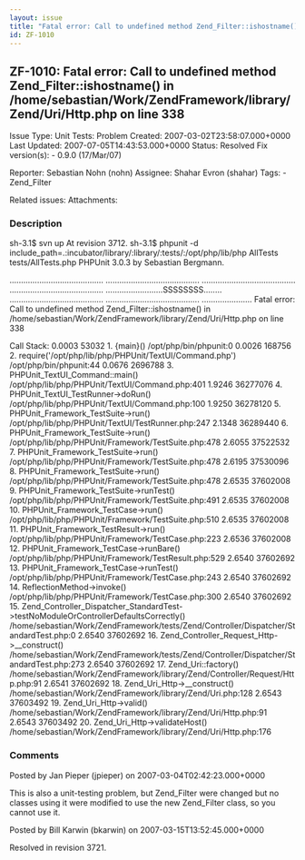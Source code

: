 ```yaml
---
layout: issue
title: "Fatal error: Call to undefined method Zend_Filter::ishostname() in /home/sebastian/Work/ZendFramework/library/Zend/Uri/Http.php on line 338"
id: ZF-1010
---
```


ZF-1010: Fatal error: Call to undefined method Zend\_Filter::ishostname() in /home/sebastian/Work/ZendFramework/library/Zend/Uri/Http.php on line 338
-----------------------------------------------------------------------------------------------------------------------------------------------------

 Issue Type: Unit Tests: Problem Created: 2007-03-02T23:58:07.000+0000 Last Updated: 2007-07-05T14:43:53.000+0000 Status: Resolved Fix version(s): - 0.9.0 (17/Mar/07)
 
 Reporter:  Sebastian Nohn (nohn)  Assignee:  Shahar Evron (shahar)  Tags: - Zend\_Filter
 
 Related issues: 
 Attachments: 
### Description

sh-3.1$ svn up At revision 3712. sh-3.1$ phpunit -d include\_path=.:incubator/library/:library/:tests/:/opt/php/lib/php AllTests tests/AllTests.php PHPUnit 3.0.3 by Sebastian Bergmann.

......................................... ......................................... ......................................... ......................................... .........................SSSSSSSS........ ......................................... ......................................... ...................... Fatal error: Call to undefined method Zend\_Filter::ishostname() in /home/sebastian/Work/ZendFramework/library/Zend/Uri/Http.php on line 338

Call Stack: 0.0003 53032 1. {main}() /opt/php/bin/phpunit:0 0.0026 168756 2. require('/opt/php/lib/php/PHPUnit/TextUI/Command.php') /opt/php/bin/phpunit:44 0.0676 2696788 3. PHPUnit\_TextUI\_Command::main() /opt/php/lib/php/PHPUnit/TextUI/Command.php:401 1.9246 36277076 4. PHPUnit\_TextUI\_TestRunner->doRun() /opt/php/lib/php/PHPUnit/TextUI/Command.php:100 1.9250 36278120 5. PHPUnit\_Framework\_TestSuite->run() /opt/php/lib/php/PHPUnit/TextUI/TestRunner.php:247 2.1348 36289440 6. PHPUnit\_Framework\_TestSuite->run() /opt/php/lib/php/PHPUnit/Framework/TestSuite.php:478 2.6055 37522532 7. PHPUnit\_Framework\_TestSuite->run() /opt/php/lib/php/PHPUnit/Framework/TestSuite.php:478 2.6195 37530096 8. PHPUnit\_Framework\_TestSuite->run() /opt/php/lib/php/PHPUnit/Framework/TestSuite.php:478 2.6535 37602008 9. PHPUnit\_Framework\_TestSuite->runTest() /opt/php/lib/php/PHPUnit/Framework/TestSuite.php:491 2.6535 37602008 10. PHPUnit\_Framework\_TestCase->run() /opt/php/lib/php/PHPUnit/Framework/TestSuite.php:510 2.6535 37602008 11. PHPUnit\_Framework\_TestResult->run() /opt/php/lib/php/PHPUnit/Framework/TestCase.php:223 2.6536 37602008 12. PHPUnit\_Framework\_TestCase->runBare() /opt/php/lib/php/PHPUnit/Framework/TestResult.php:529 2.6540 37602692 13. PHPUnit\_Framework\_TestCase->runTest() /opt/php/lib/php/PHPUnit/Framework/TestCase.php:243 2.6540 37602692 14. ReflectionMethod->invoke() /opt/php/lib/php/PHPUnit/Framework/TestCase.php:300 2.6540 37602692 15. Zend\_Controller\_Dispatcher\_StandardTest->testNoModuleOrControllerDefaultsCorrectly() /home/sebastian/Work/ZendFramework/tests/Zend/Controller/Dispatcher/StandardTest.php:0 2.6540 37602692 16. Zend\_Controller\_Request\_Http->\_\_construct() /home/sebastian/Work/ZendFramework/tests/Zend/Controller/Dispatcher/StandardTest.php:273 2.6540 37602692 17. Zend\_Uri::factory() /home/sebastian/Work/ZendFramework/library/Zend/Controller/Request/Http.php:91 2.6541 37602692 18. Zend\_Uri\_Http->\_\_construct() /home/sebastian/Work/ZendFramework/library/Zend/Uri.php:128 2.6543 37603492 19. Zend\_Uri\_Http->valid() /home/sebastian/Work/ZendFramework/library/Zend/Uri/Http.php:91 2.6543 37603492 20. Zend\_Uri\_Http->validateHost() /home/sebastian/Work/ZendFramework/library/Zend/Uri/Http.php:176

 

 

### Comments

Posted by Jan Pieper (jpieper) on 2007-03-04T02:42:23.000+0000

This is also a unit-testing problem, but Zend\_Filter were changed but no classes using it were modified to use the new Zend\_Filter class, so you cannot use it.

 

 

Posted by Bill Karwin (bkarwin) on 2007-03-15T13:52:45.000+0000

Resolved in revision 3721.

 

 